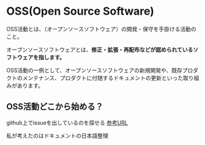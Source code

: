 # OSS(Open Source Software)

OSS活動とは、（オープンソースソフトウェア）の開発・保守を手掛ける活動のこと。

オープンソースソフトウェアとは、**修正・拡張・再配布などが認められているソフトウェアを指します。**

OSS活動の一例として、オープンソースソフトウェアの新規開発や、既存プロダクトのメンテナンス、プロダクトに付随するドキュメントの更新といった取り組みがあります。


## OSS活動どこから始める？

github上でissueを出しているのを探せる
[参考URL](http://github-help-wanted.com/)

私が考えたのはドキュメントの日本語整理